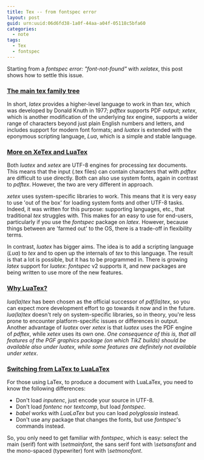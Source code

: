 ```yaml
---
title: Tex -- from fontspec error
layout: post
guid: urn:uuid:06d6fd38-1a0f-44aa-a04f-05118c5bfa60
categories:
  - note
tags:
  - Tex
  - fontspec
---
```


Starting from a *fontspec error: "font-not-found"* with *xelatex*, this post shows how to settle this issue.


### [The main tex family tree](https://www.overleaf.com/learn/latex/Articles/The_TeX_family_tree:_LaTeX,_pdfTeX,_XeTeX,_LuaTeX_and_ConTeXt)

In short, *latex* provides a higher-level language to work in than *tex*, which was developed by Donald Knuth in 1977; *pdftex* supports PDF output; *xetex*, which is another modification of the underlying *tex* engine, supports a wider range of characters beyond just plain English numbers and letters, and includes support for modern font formats; and *luatex* is extended with the eponymous scripting language, *Lua*, which is a simple and stable language.


### [More on XeTex and LuaTex](https://tex.stackexchange.com/questions/36/differences-between-luatex-context-and-xetex/72#72)

Both *luatex* and *xetex* are UTF-8 engines for processing *tex* documents. This means that the input (.tex files) can contain characters that with *pdftex* are difficult to use directly. Both can also use system fonts, again in contrast to *pdftex*. However, the two are very different in approach. 

*xetex* uses system-specific libraries to work. This means that it is very easy to use 'out of the box' for loading system fonts and other UTF-8 tasks. Indeed, it was written for this purpose: supporting languages, etc., that traditional *tex* struggles with. This makes for an easy to use for end-users, particularly if you use the *fontspec* package on *latex*. However, because things between are 'farmed out' to the OS, there is a trade-off in flexibility terms.

In contrast, *luatex* has bigger aims. The idea is to add a scripting language (*Lua*) to *tex* and to open up the internals of *tex* to this language. The result is that a lot is possible, but it has to be programmed in. There is growing *latex* support for *luatex*: *fontspec* v2 supports it, and new packages are being written to use more of the new features.

### [Why LuaTex?](https://tex.stackexchange.com/questions/126206/why-choose-lualatex-over-xelatex)

*lua(la)tex* has been chosen as the official successor of *pdf(la)tex*, so you can expect more development effort to go towards it now and in the future. *lua(la)tex* doesn't rely on system-specific libraries, so in theory, you're less prone to encounter platform-specific issues or differences in output. Another advantage of *luatex* over *xetex* is that *luatex* uses the PDF engine of *pdftex*, while *xetex* uses its own one. *One consequence of this is, that all features of the PGF graphics package (on which TikZ builds) should be available also under *luatex*, while some features are definitely not available under *xetex**.


### [Switching from LaTex to LuaLaTex](http://dante.ctan.org/tex-archive/info/luatex/lualatex-doc/lualatex-doc.pdf)

For those using LaTex, to produce a document with LuaLaTex, you need to know the following differences:

- Don't load *inputenc*, just encode your source in UTF-8.
- Don't load *fontenc* nor *textcomp*, but load *fontspec*.
- *babel* works with *LuaLaTex* but you can load *polyglossia* instead.
- Don't use any package that changes the fonts, but use *fontspec*'s commands instead.

So, you only need to get familiar with *fontspec*, which is easy: select the main (serif) font with *\setmainfont*, the sans serif font with *\setsansfont* and the mono-spaced (typewriter) font with *\setmonofont*.
